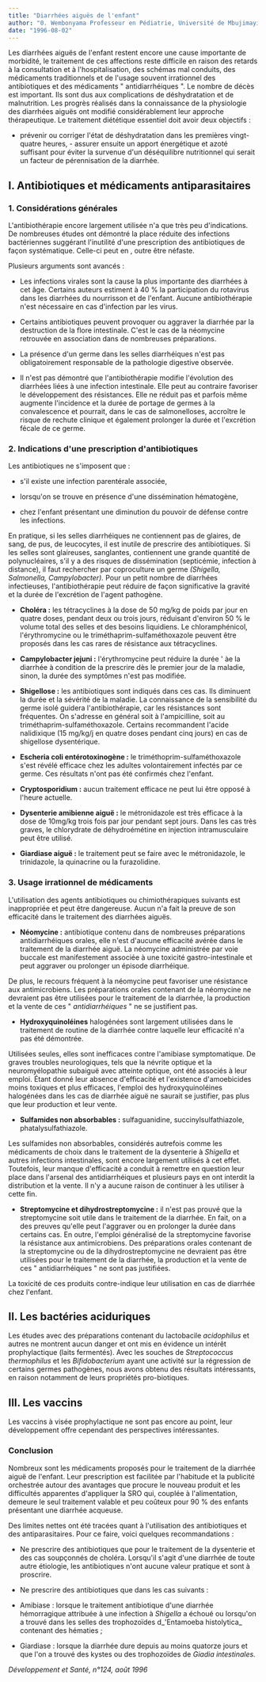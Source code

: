 ```yaml
---
title: "Diarrhées aiguës de l'enfant"
author: "0. Wembonyama Professeur en Pédiatrie, Université de Mbujimayi, Zaïre."
date: "1996-08-02"
---
```


Les diarrhées aiguës de l'enfant restent encore une cause importante de morbidité, le traitement de ces affections reste difficile en raison des retards à la consultation et à l'hospitalisation, des schémas mal conduits, des médicaments traditionnels et de l'usage souvent irrationnel des antibiotiques et des médicaments " antidiarrhéiques ". Le nombre de décès est important. Ils sont dus aux complications de déshydratation et de malnutrition. Les progrès réalisés dans la connaissance de la physiologie des diarrhées aiguës ont modifié considérablement leur approche thérapeutique. Le traitement diététique essentiel doit avoir deux objectifs :

- prévenir ou corriger l'état de déshydratation dans les premières vingt-quatre heures, - assurer ensuite un apport énergétique et azoté suffisant pour éviter la survenue d'un déséquilibre nutritionnel qui serait un facteur de pérennisation de la diarrhée.

## I. Antibiotiques et médicaments antiparasitaires

### 1. Considérations générales

L'antibiothérapie encore largement utilisée n'a que très peu d'indications. De nombreuses études ont démontré la place réduite des infections bactériennes suggérant l'inutilité d'une prescription des antibiotiques de façon systématique. Celle-ci peut en , outre être néfaste.

Plusieurs arguments sont avancés :

- Les infections virales sont la cause la plus importante des diarrhées à cet âge. Certains auteurs estiment à 40 % la participation du rotavirus dans les diarrhées du nourrisson et de l'enfant. Aucune antibiothérapie n'est nécessaire en cas d'infection par les virus.

- Certains antibiotiques peuvent provoquer ou aggraver la diarrhée par la destruction de la flore intestinale. C'est le cas de la néomycine retrouvée en association dans de nombreuses préparations.

- La présence d'un germe dans les selles diarrhéiques n'est pas obligatoirement responsable de la pathologie digestive observée.

- Il n'est pas démontré que l'antibiothérapie modifie l'évolution des diarrhées liées à une infection intestinale. Elle peut au contraire favoriser le développement des résistances. Elle ne réduit pas et parfois même augmente l'incidence et la durée de portage de germes à la convalescence et pourrait, dans le cas de salmonelloses, accroître le risque de rechute clinique et également prolonger la durée et l'excrétion fécale de ce germe.

### 2. Indications d'une prescription d'antibiotiques

Les antibiotiques ne s'imposent que :

- s'il existe une infection parentérale associée,

- lorsqu'on se trouve en présence d'une dissémination hématogène,

- chez l'enfant présentant une diminution du pouvoir de défense contre les infections.

En pratique, si les selles diarrhéiques ne contiennent pas de glaires, de sang, de pus, de leucocytes, il est inutile de prescrire des antibiotiques. Si les selles sont glaireuses, sanglantes, contiennent une grande quantité de polynucléaires, s'il y a des risques de dissémination (septicémie, infection à distance), il faut rechercher par coproculture un germe *(Shigella, Salmonella, Campylobacter).* Pour un petit nombre de diarrhées infectieuses, l'antibiothérapie peut réduire de façon significative la gravité et la durée de l'excrétion de l'agent pathogène.

- **Choléra :** les tétracyclines à la dose de 50 mg/kg de poids par jour en quatre doses, pendant deux ou trois jours, réduisant d'environ 50 % le volume total des selles et des besoins liquidiens. Le chloramphénicol, l'érythromycine ou le triméthaprim-sulfaméthoxazole peuvent être proposés dans les cas rares de résistance aux tétracyclines.

- **Campylobacter jejuni :** l'érythromycine peut réduire la durée ' àe la diarrhée à condition de la prescrire dès le premier jour de la maladie, sinon, la durée des symptômes n'est pas modifiée.

- **Shigellose :** les antibiotiques sont indiqués dans ces cas. Ils diminuent la durée et la sévérité de la maladie. La connaissance de la sensibilité du germe isolé guidera l'antibiothérapie, car les résistances sont fréquentes. On s'adresse en général soit à l'ampicilline, soit au triméthaprim-sulfaméthoxazole. Certains recommandent l'acide nalidixique (15 mg/kg/j en quatre doses pendant cinq jours) en cas de shigellose dysentérique.

- **Escheria coli entérotoxinogène :** le triméthoprim-sulfaméthoxazole s'est révélé efficace chez les adultes volontairement infectés par ce germe. Ces résultats n'ont pas été confirmés chez l'enfant.

- **Cryptosporidium :** aucun traitement efficace ne peut lui être opposé à l'heure actuelle.

- **Dysenterie amibienne aiguë :** le métronidazole est très efficace à la dose de 10mg/kg trois fois par jour pendant sept jours. Dans les cas très graves, le chlorydrate de déhydroémétine en injection intramusculaire peut être utilisé.

- **Giardiase aiguë :** le traitement peut se faire avec le métronidazole, le trinidazole, la quinacrine ou la furazolidine.

### 3. Usage irrationnel de médicaments

L'utilisation des agents antibiotiques ou chimiothérapiques suivants est inappropriée et peut être dangereuse. Aucun n'a fait la preuve de son efficacité dans le traitement des diarrhées aiguës.

- **Néomycine :** antibiotique contenu dans de nombreuses préparations antidiarrhéiques orales, elle n'est d'aucune efficacité avérée dans le traitement de la diarrhée aiguë. La néomycine administrée par voie buccale est manifestement associée à une toxicité gastro-intestinale et peut aggraver ou prolonger un épisode diarrhéique.

De plus, le recours fréquent à la néomycine peut favoriser une résistance aux antimicrobiens. Les préparations orales contenant de la néomycine ne devraient pas être utilisées pour le traitement de la diarrhée, la production et la vente de ces " *antidiarrhéiques* " ne se justifient pas.

- **Hydroxyquinoléines** halogénées sont largement utilisées dans le traitement de routine de la diarrhée contre laquelle leur efficacité n'a pas été démontrée.

Utilisées seules, elles sont inefficaces contre l'amibiase symptomatique. De graves troubles neurologiques, tels que la névrite optique et la neuromyélopathie subaiguë avec atteinte optique, ont été associés à leur emploi. Étant donné leur absence d'efficacité et l'existence d'amoebicides moins toxiques et plus efficaces, l'emploi des hydroxyquinoléines halogénées dans les cas de diarrhée aiguë ne saurait se justifier, pas plus que leur production et leur vente.

- **Sulfamides non absorbables :** sulfaguanidine, succinylsulfathiazole, phatalysulfathiazole.

Les sulfamides non absorbables, considérés autrefois comme les médicaments de choix dans le traitement de la dysenterie à *Shigella* et autres infections intestinales, sont encore largement utilisés à cet effet. Toutefois, leur manque d'efficacité a conduit à remettre en question leur place dans l'arsenal des antidiarrhéiques et plusieurs pays en ont interdit la distribution et la vente. Il n'y a aucune raison de continuer à les utiliser à cette fin.

- **Streptomycine et dihydrostreptomycine :** il n'est pas prouvé que la streptomycine soit utile dans le traitement de la diarrhée. En fait, on a des preuves qu'elle peut l'aggraver ou en prolonger la durée dans certains cas. En outre, l'emploi généralisé de la streptomycine favorise la résistance aux antimicrobiens. Des préparations orales contenant de la streptomycine ou de la dihydrostreptomycine ne devraient pas être utilisées pour le traitement de la diarrhée, la production et la vente de ces " antidiarrhéiques " ne sont pas justifiées.

La toxicité de ces produits contre-indique leur utilisation en cas de diarrhée chez l'enfant.

## II. Les bactéries aciduriques

Les études avec des préparations contenant du lactobacile *acidophilus* et autres ne montrent aucun danger et ont mis en évidence un intérêt prophylactique (laits fermentés). Avec les souches de *Streptococcus thermophilus* et les *Bifidobacterium* ayant une activité sur la régression de certains germes pathogènes, nous avons obtenu des résultats intéressants, en raison notamment de leurs propriétés pro-biotiques.

## III. Les vaccins

Les vaccins à visée prophylactique ne sont pas encore au point, leur développement offre cependant des perspectives intéressantes.

### Conclusion

Nombreux sont les médicaments proposés pour le traitement de la diarrhée aiguë de l'enfant. Leur prescription est facilitée par l'habitude et la publicité orchestrée autour des avantages que procure le nouveau produit et les difficultés apparentes d'appliquer la SRO qui, couplée à l'alimentation, demeure le seul traitement valable et peu coûteux pour 90 % des enfants présentant une diarrhée acqueuse.

Des limites nettes ont été tracées quant à l'utilisation des antibiotiques et des antiparasitaires. Pour ce faire, voici quelques recommandations :

- Ne prescrire des antibiotiques que pour le traitement de la dysenterie et des cas soupçonnés de choléra. Lorsqu'il s'agit d'une diarrhée de toute autre étiologie, les antibiotiques n'ont aucune valeur pratique et sont à proscrire.

- Ne prescrire des antibiotiques que dans les cas suivants :

<!-- -->

- Amibiase : lorsque le traitement antibiotique d'une diarrhée hémorragique attribuée à une infection à *Shigella* a échoué ou lorsqu'on a trouvé dans les selles des trophozoïdes d\_'Entamoeba histolytica\_ contenant des hématies ;

- Giardiase : lorsque la diarrhée dure depuis au moins quatorze jours et que l'on a trouvé des kystes ou des trophozoïdes de *Giadia* *intestinales.*

*Développement et Santé, n°124, août 1996*
